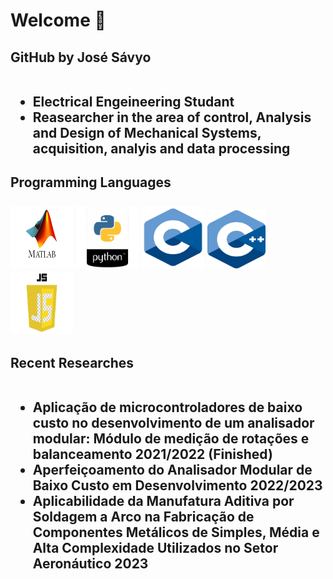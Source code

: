<html lang="en">
<head>
    <meta charset="UTF-8">
    <meta name="viewport" content="width=device-width, initial-scale=1.0">
</head>
<body>
    <h1>Welcome 👋</h1>
    <h2>GitHub by José Sávyo <br><br> 
    <ul>
    <li>Electrical Engeineering Studant</li>
    <li>Reasearcher in the area of control, Analysis and Design of Mechanical Systems, acquisition, analyis and data processing</li>
    </ul>  
    </h2>
    <h2>Programming Languages <br><br/>
        <div>
            <img src="matlab.png" height="100" width="100">
            <img src="python.png" height="100" width="100">
            <img src="c.png" height="100" width="100">
            <img src="cc.png" height="93" width="93">
            <img src="js.png" height="100" width="100">
        </div>
        </h2>
    <h2>Recent Researches<br><br>
    <ul>
    <li>Aplicação de microcontroladores de baixo custo no desenvolvimento de um analisador modular: Módulo de medição de rotações e balanceamento 2021/2022 (Finished)</li>
    <li>Aperfeiçoamento do Analisador Modular de Baixo Custo em Desenvolvimento 2022/2023</li>
    <li>Aplicabilidade da Manufatura Aditiva por Soldagem a Arco na Fabricação de Componentes Metálicos de Simples, Média e Alta Complexidade Utilizados no Setor Aeronáutico 2023</li>
    
</body>
</html>

<!--
**Jose-Savyo/Jose-Savyo** is a ✨ _special_ ✨ repository because its `README.md` (this file) appears on your GitHub profile.

Here are some ideas to get you started:

- 🔭 I’m currently working on ...
- 🌱 I’m currently learning ...
- 👯 I’m looking to collaborate on ...
- 🤔 I’m looking for help with ...
- 💬 Ask me about ...
- 📫 How to reach me: ...
- 😄 Pronouns: ...
- ⚡ Fun fact: ...
--> 
